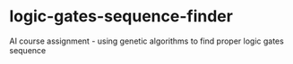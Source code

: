 # logic-gates-sequence-finder
AI course assignment - using genetic algorithms to find proper logic gates sequence
